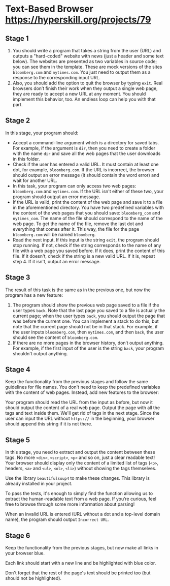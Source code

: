 # Text-Based Browser https://hyperskill.org/projects/79

## Stage 1
1. You should write a program that takes a string from the user (URL) and outputs a "hard-coded" website with news (just a header and some text below).
The websites are presented as two variables in source code; you can see them in the template. These are mock versions of the sites `bloomberg.com` and `nytimes.com`. You just need to output them as a response to the corresponding input URL.
2. Also, you should add the option to quit the browser by typing `exit`. Real browsers don’t finish their work when they output a single web page, they are ready to accept a new URL at any moment. You should implement this behavior, too. An endless loop can help you with that part.

## Stage 2
In this stage, your program should:

* Accept a command-line argument which is a directory for saved tabs. For example, if the argument is `dir`, then you need to create a folder with the name `dir` and save all the web pages that the user downloads in this folder.
* Check if the user has entered a valid URL. It must contain at least one dot, for example, `bloomberg.com`. If the URL is incorrect, the browser should output an error message (it should contain the word error) and wait for another URL.
* In this task, your program can only access two web pages: `bloomberg.com` and `nytimes.com`. If the URL isn't either of these two, your program should output an error message.
* If the URL is valid, print the content of the web page and save it to a file in the aforementioned directory. You have two predefined variables with the content of the web pages that you should save: `bloomberg_com` and `nytimes_com`. The name of the file should correspond to the name of the web page. To get the name of the file, remove the last dot and everything that comes after it. This way, the file for the page `bloomberg.com` will be named `bloomberg`.
* Read the next input. If this input is the string `exit`, the program should stop running. If not, check if the string corresponds to the name of any file with a web page you saved before. If it does, print the content of this file. If it doesn't, check if the string is a new valid URL. If it is, repeat step 4. If it isn't, output an error message.

## Stage 3
The result of this task is the same as in the previous one, but now the program has a new feature:

1. The program should show the previous web page saved to a file if the user types `back`. Note that the last page you saved to a file is actually the current page; when the user types `back`, you should output the page that was before the current one. You can implement a stack to do this, but note that the current page should not be in that stack. For example, if the user inputs `bloomberg.com`, then `nytimes.com`, and then `back`, the user should see the content of `bloomberg.com`.
2. If there are no more pages in the browser history, don’t output anything. For example, if the first input of the user is the string `back`, your program shouldn't output anything.

## Stage 4
Keep the functionality from the previous stages and follow the same guidelines for file names. You don't need to keep the predefined variables with the content of web pages. Instead, add new features to the browser:

Your program should read the URL from the input as before, but now it should output the content of a real web page. Output the page with all the tags and text inside them. We'll get rid of tags in the next stage.
Since the user can input the URL without `https://` in the beginning, your browser should append this string if it is not there.

## Stage 5
In this stage, you need to extract and output the content between these tags. No more `<div>`, `<script>`, `<p>` and so on, just a clear readable text! Your browser should display only the content of a limited list of tags (`<p>`, headers, `<a>` and `<ul>`, `<ol>`, `<li>`) without showing the tags themselves.

Use the library `beautifulsoup4` to make these changes. This library is already installed in your project.

To pass the tests, it's enough to simply find the function allowing us to extract the human-readable text from a web page. If you’re curious, feel free to browse through some more information about parsing!

When an invalid URL is entered (URL without a dot and a top-level domain name), the program should output `Incorrect URL`.

## Stage 6
Keep the functionality from the previous stages, but now make all links in your browser blue.

Each link should start with a new line and be highlighted with blue color.

Don't forget that the rest of the page's text should be printed too (but should not be highlighted).